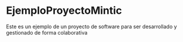 # EjemploProyectoMintic
Este es un ejemplo de un proyecto de software para ser desarrollado y gestionado de forma colaborativa
